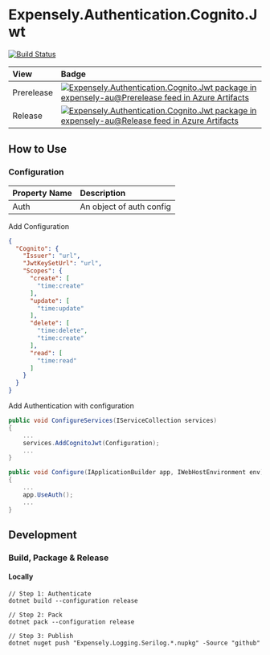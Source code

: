 # Expensely.Authentication.Cognito.Jwt

[![Build Status](https://dev.azure.com/expensely-au/Expensely/_apis/build/status/Expensely.library-auth-cognito-jwt?branchName=main)](https://dev.azure.com/expensely-au/Expensely/_build/latest?definitionId=39&branchName=main)

| View       | Badge                                                                                                                                                                                                                                                                                                                                                                                                                                                                                                               |
|:-----------|:--------------------------------------------------------------------------------------------------------------------------------------------------------------------------------------------------------------------------------------------------------------------------------------------------------------------------------------------------------------------------------------------------------------------------------------------------------------------------------------------------------------------|
| Prerelease | [![Expensely.Authentication.Cognito.Jwt package in expensely-au@Prerelease feed in Azure Artifacts](https://feeds.dev.azure.com/expensely-au/_apis/public/Packaging/Feeds/4634f7ff-ee1a-49bd-b3de-2f19eb18d3e1@0b477f7e-e363-4441-97f7-bf3189253564/Packages/0205fb37-f302-495e-bf20-2038bcb1c5e1/Badge)](https://dev.azure.com/expensely-au/Expensely/_packaging?_a=package&feed=4634f7ff-ee1a-49bd-b3de-2f19eb18d3e1%400b477f7e-e363-4441-97f7-bf3189253564&package=0205fb37-f302-495e-bf20-2038bcb1c5e1&preferRelease=true) |
| Release    | [![Expensely.Authentication.Cognito.Jwt package in expensely-au@Release feed in Azure Artifacts](https://feeds.dev.azure.com/expensely-au/_apis/public/Packaging/Feeds/4634f7ff-ee1a-49bd-b3de-2f19eb18d3e1@f9bccf78-9a6f-4e24-bcd7-b5f77186974c/Packages/0205fb37-f302-495e-bf20-2038bcb1c5e1/Badge)](https://dev.azure.com/expensely-au/Expensely/_packaging?_a=package&feed=4634f7ff-ee1a-49bd-b3de-2f19eb18d3e1%40f9bccf78-9a6f-4e24-bcd7-b5f77186974c&package=0205fb37-f302-495e-bf20-2038bcb1c5e1&preferRelease=true)    |


## How to Use  
### Configuration  
| Property Name | Description              |
|:--------------|:-------------------------|
| Auth          | An object of auth config |

Add Configuration
``` json
{
  "Cognito": {
    "Issuer": "url",
    "JwtKeySetUrl": "url",
    "Scopes": {
      "create": [
        "time:create"
      ],
      "update": [
        "time:update"
      ],
      "delete": [
        "time:delete",
        "time:create"
      ],
      "read": [
        "time:read"
      ]
    }
  }
}
```


Add Authentication with configuration
``` csharp
public void ConfigureServices(IServiceCollection services)
{
    ...
    services.AddCognitoJwt(Configuration);
    ...
}

public void Configure(IApplicationBuilder app, IWebHostEnvironment env)
{
    ...
    app.UseAuth();
    ...
}
```

## Development
### Build, Package & Release
#### Locally
```
// Step 1: Authenticate
dotnet build --configuration release 

// Step 2: Pack
dotnet pack --configuration release 

// Step 3: Publish
dotnet nuget push "Expensely.Logging.Serilog.*.nupkg" -Source "github"
```
